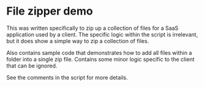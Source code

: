 # File zipper demo

This was written specifically to zip up a collection of files for a SaaS application used by a client.  The specific logic within the script is irrelevant, but it does show a simple way to zip a collection of files.

Also contains sample code that demonstrates how to add all files within a folder into a single zip file.  Contains some minor logic specific to the client that can be ignored.

See the comments in the script for more details.

